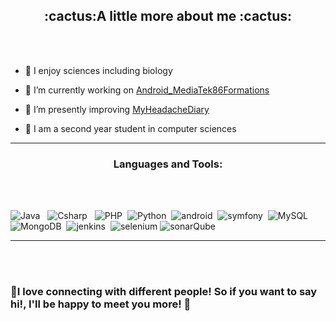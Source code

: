 <h2 align="center">:cactus:A little more about me :cactus:</h2>
<br><br>

- :leaves: I enjoy sciences including biology

- 💜 I’m currently working on [Android_MediaTek86Formations](https://github.com/Elshindr/Android_MediaTek86Formations)

- 👾 I’m presently improving [MyHeadacheDiary](https://github.com/Elshindr/MyHeadacheDiary)

- 🌴 I am a second year student in computer sciences

<hr>
<h3 align="center">Languages and Tools:</h3>
<br><br>

![Java](https://img.shields.io/badge/-Java-333333?style=flat&logo=Java) &nbsp;
 ![Csharp](https://img.shields.io/badge/-Cshp-333333?style=flat&logo=C%2B%2B) &nbsp;
 ![PHP](https://img.shields.io/badge/-Php-333333?style=flat&logo=php)&nbsp;
  ![Python](https://img.shields.io/badge/-Python-333333?style=flat&logo=Python)&nbsp;
  ![android](https://img.shields.io/badge/-Android-333333?style=flat&logo=android)&nbsp;
  ![symfony](https://img.shields.io/badge/-symfony-333333?style=flat&logo=symfony)&nbsp;
 ![MySQL](https://img.shields.io/badge/-MySQL-333333?style=flat&logo=mysql)&nbsp;![MongoDB](https://img.shields.io/badge/-MongoDB-333333?style=flat&logo=mongodb)&nbsp;
 ![jenkins](https://img.shields.io/badge/-jenkins-333333?style=flat&logo=jenkins)&nbsp; ![selenium](https://img.shields.io/badge/-selenium-333333?style=flat&logo=selenium)&nbsp;![sonarQube](https://img.shields.io/badge/-sonarQube-333333?style=flat&logo=sonarQube)

<hr><br><br>


<h3>🌾I love connecting with different people! So if you want to say hi!, I'll be happy to meet you more! 🌾</h3>          
